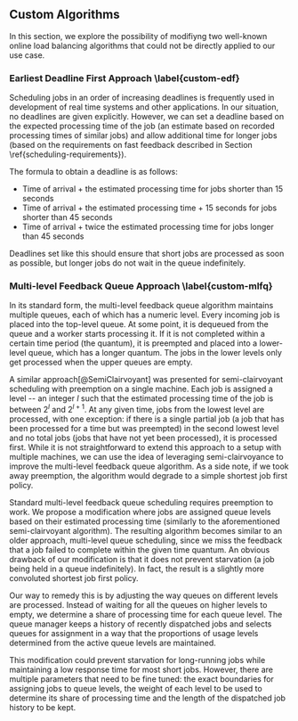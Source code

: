 ## Custom Algorithms

In this section, we explore the possibility of modifiyng two well-known online 
load balancing algorithms that could not be directly applied to our use case.

### Earliest Deadline First Approach \label{custom-edf}

Scheduling jobs in an order of increasing deadlines is frequently used in 
development of real time systems and other applications. In our situation, no 
deadlines are given explicitly. However, we can set a deadline based on the 
expected processing time of the job (an estimate based on recorded processing 
times of similar jobs) and allow additional time for longer jobs (based on the 
requirements on fast feedback described in Section 
\ref{scheduling-requirements}).

The formula to obtain a deadline is as follows:
- Time of arrival + the estimated processing time for jobs shorter than 15 
  seconds
- Time of arrival + the estimated processing time + 15 seconds for jobs shorter 
  than 45 seconds
- Time of arrival + twice the estimated processing time for jobs longer than 45 
  seconds

Deadlines set like this should ensure that short jobs are processed as soon as 
possible, but longer jobs do not wait in the queue indefinitely.

### Multi-level Feedback Queue Approach \label{custom-mlfq}

In its standard form, the multi-level feedback queue algorithm maintains 
multiple queues, each of which has a numeric level. Every incoming job is placed 
into the top-level queue. At some point, it is dequeued from the queue and a 
worker starts processing it. If it is not completed within a certain time period 
(the quantum), it is preempted and placed into a lower-level queue, which has a 
longer quantum. The jobs in the lower levels only get processed when the upper 
queues are empty.

A similar approach[@SemiClairvoyant] was presented for semi-clairvoyant 
scheduling with preemption on a single machine. Each job is assigned a level -- 
an integer $l$ such that the estimated processing time of the job is between 
$2^{l}$ and $2^{l + 1}$. At any given time, jobs from the lowest level are 
processed, with one exception: if there is a single partial job (a job that has 
been processed for a time but was preempted) in the second lowest level and no 
total jobs (jobs that have not yet been processed), it is processed first. While 
it is not straightforward to extend this approach to a setup with multiple 
machines, we can use the idea of leveraging semi-clairvoyance to improve the
multi-level feedback queue algorithm. As a side note, if we took away 
preemption, the algorithm would degrade to a simple shortest job first policy.

Standard multi-level feedback queue scheduling requires preemption to work. We 
propose a modification where jobs are assigned queue levels based on their 
estimated processing time (similarly to the aforementioned semi-clairvoyant 
algorithm). The resulting algorithm becomes similar to an older approach, 
multi-level queue scheduling, since we miss the feedback that a job failed to 
complete within the given time quantum. An obvious drawback of our modification 
is that it does not prevent starvation (a job being held in a queue 
indefinitely). In fact, the result is a slightly more convoluted shortest job 
first policy.

Our way to remedy this is by adjusting the way queues on different levels are 
processed. Instead of waiting for all the queues on higher levels to empty, we 
determine a share of processing time for each queue level. The queue manager 
keeps a history of recently dispatched jobs and selects queues for assignment in 
a way that the proportions of usage levels determined from the active queue 
levels are maintained.

This modification could prevent starvation for long-running jobs while 
maintaining a low response time for most short jobs. However, there are multiple 
parameters that need to be fine tuned: the exact boundaries for assigning jobs 
to queue levels, the weight of each level to be used to determine its share of 
processing time and the length of the dispatched job history to be kept.
